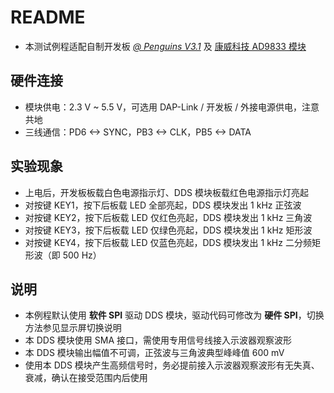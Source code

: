 # README

* 本测试例程适配自制开发板 [*@ Penguins V3.1*](https://github.com/Penguins-lwz/NUEDC-training/blob/main/Hardware_Project/G474VET6_V3.1.eprj) 及 [康威科技 AD9833 模块](https://item.taobao.com/item.htm?id=522152798192&skuId=3882125657353)

## 硬件连接
* 模块供电：2.3 V ~ 5.5 V，可选用 DAP-Link / 开发板 / 外接电源供电，注意共地
* 三线通信：PD6 <-> SYNC，PB3 <-> CLK，PB5 <-> DATA

## 实验现象
* 上电后，开发板板载白色电源指示灯、DDS 模块板载红色电源指示灯亮起
* 对按键 KEY1，按下后板载 LED 全部亮起，DDS 模块发出 1 kHz 正弦波
* 对按键 KEY2，按下后板载 LED 仅红色亮起，DDS 模块发出 1 kHz 三角波
* 对按键 KEY3，按下后板载 LED 仅绿色亮起，DDS 模块发出 1 kHz 矩形波
* 对按键 KEY4，按下后板载 LED 仅蓝色亮起，DDS 模块发出 1 kHz 二分频矩形波（即 500 Hz）

## 说明
* 本例程默认使用 **软件 SPI** 驱动 DDS 模块，驱动代码可修改为 **硬件 SPI**，切换方法参见显示屏切换说明
* 本 DDS 模块使用 SMA 接口，需使用专用信号线接入示波器观察波形
* 本 DDS 模块输出幅值不可调，正弦波与三角波典型峰峰值 600 mV
* 使用本 DDS 模块产生高频信号时，务必提前接入示波器观察波形有无失真、衰减，确认在接受范围内后使用
